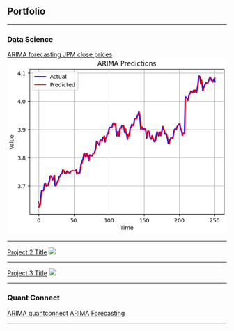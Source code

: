 ## Portfolio

---

### Data Science

[ARIMA forecasting JPM close prices](/projects/arimaForecasting/arimaFinal.html)
<img src="projects/arimaForecasting/projectPic.png?raw=true"/>

---
[Project 2 Title](/sample_page)
<img src="images/dummy_thumbnail.jpg?raw=true"/>

---
[Project 3 Title](http://example.com/)
<img src="images/dummy_thumbnail.jpg?raw=true"/>

---

### Quant Connect

[ARIMA quantconnect](/projects/arimaForecasting/arimaQuantconnect)
<a href="/projects/arimaForecasting/arimaQuantconnect.md" target="_blank">ARIMA Forecasting</a>


---
